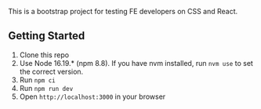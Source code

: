 This is a bootstrap project for testing FE developers on CSS and React. 

Getting Started
---------------
1. Clone this repo
2. Use Node 16.19.*  (npm 8.8). If you have nvm installed, run `nvm use` to set the correct version.
3. Run `npm ci`
4. Run `npm run dev`
5. Open `http://localhost:3000` in your browser
